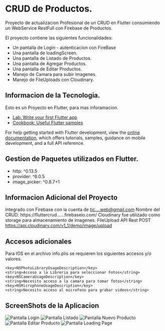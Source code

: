# CRUD de Productos.

Proyecto de actualizacion Profesional de un CRUD en Flutter consumiendo un WebService RestFull con Firebase de Productos.

El proyecto contiene las siguientes funcionalidades:

- Un pantalla de Login - autenticacion con FireBase
- Una pantalla de loadingScreen.
- Una pantalla de Listado de Productos.
- Una pantalla de Agregar Productos.
- Una pantalla de Editar Productos.
- Manejo de Camara para subir imagenes.
- Manejo de FileUploads con Cloudinary.


## Informacion de la Tecnologia.

Esto es un Proyecto en Flutter, para mas inforamacion.

- [Lab: Write your first Flutter app](https://docs.flutter.dev/get-started/codelab)
- [Cookbook: Useful Flutter samples](https://docs.flutter.dev/cookbook)

For help getting started with Flutter development, view the
[online documentation](https://docs.flutter.dev/), which offers tutorials,
samples, guidance on mobile development, and a full API reference.

## Gestion de Paquetes utilizados en Flutter.

- http: ^0.13.5
- provider: ^6.0.5
- image_picker: ^0.8.7+1


## Informacion Adicional del Proyecto

Integrado con Firebase con la cuenta de tic....web@gmail.com
Nombre del CRUD: https://fluttercrud......firebaseio.com/
Cloudinary fue utilizado como storage para almacenamiento de imagenes.
FileUpload API Rest
POST https://api.cloudinary.com/v1_1/demo/image/upload 


## Accesos adicionales

Para IOS en el archivo info.plis se requieren los siguientes accesos y/o valores.

	<key>NSPhotoLibraryUsageDescription</key>
	<string>Acceso a la Libreria para seleccionar Fotos</string>
	<key>NSCameraUsageDescription</key>
	<string>Necesito acceso a la camara para tomar fotos</string>
	<key>NSMicrophoneUsageDescription</key>
	<string>Necesito acceso al microfono para grabar videos</string>	

## ScreenShots de la Aplicacion

![Pantalla Login](https://github.com/edwalpca/tws_productos_app/blob/main/info_proyecto/login.png)
![Pantalla Listado](https://github.com/edwalpca/tws_productos_app/blob/main/info_proyecto/listadoProductos.png)
![Pantalla Nuevo Producto](https://github.com/edwalpca/tws_productos_app/blob/main/info_proyecto/nuevoProducto.png)
![Pantalla Editar Producto](https://github.com/edwalpca/tws_productos_app/blob/main/info_proyecto/editarProducto.png)
![Pantalla Loading Page](https://github.com/edwalpca/tws_productos_app/blob/main/info_proyecto/loadingPage.png)